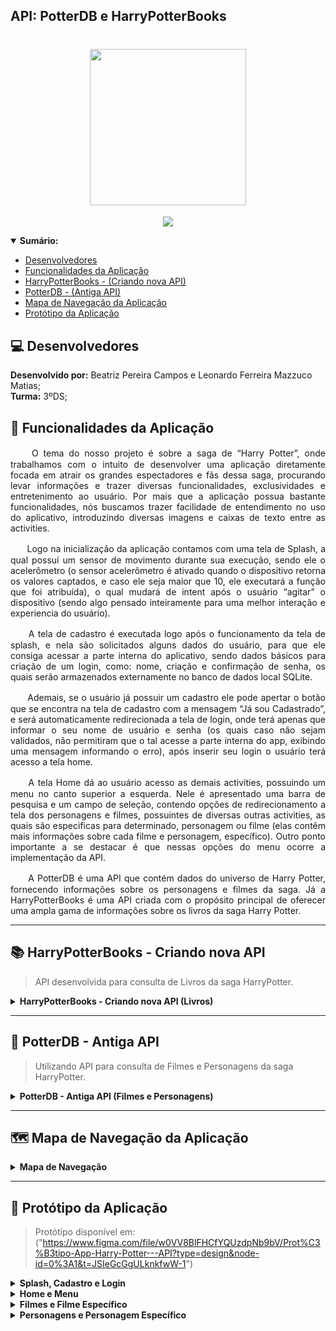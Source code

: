 <h2>API: PotterDB e HarryPotterBooks<h2>

<h1 align="center"><img src= "https://user-images.githubusercontent.com/101807045/229957740-54ce8e39-fdef-4c6e-9a9d-3ce9f55fa2ae.png" heigth="250px" width="250px"/></h1>
<p align="center">
<img src="http://img.shields.io/static/v1?label=FUNCIONALIDADE&message=APRESENTA%20DADOS%20REFERENTES%20AO%20MUNDO%20DO%20HARRY%20POTTER: PERSONAGENS, FILMES%20E%20LIVROS&color=yellow&style=for-the-badge"/>
</p>

 <details open="sumarioo">
 <summary><b>Sumário:</summary></b>
  
- [ Desenvolvedores ](#Desenvolvedores)
- [ Funcionalidades da Aplicação ](#funcionalidades)
- [ HarryPotterBooks - (Criando nova API) ](#novaapi)
- [ PotterDB - (Antiga API) ](#antigaapi)
- [ Mapa de Navegação da Aplicação ](#1)
- [ Protótipo da Aplicação](#1)


</details>

## :computer: Desenvolvedores
**Desenvolvido por:** Beatriz Pereira Campos e Leonardo Ferreira Mazzuco Matias; <br>
**Turma:** 3ºDS;

## :hammer: Funcionalidades da Aplicação
<p Align="justify"> ﾠﾠO tema do nosso projeto é sobre a saga de “Harry Potter”, onde trabalhamos com o intuito de desenvolver uma aplicação diretamente focada em atrair os grandes espectadores e fãs dessa saga, procurando levar informações e trazer diversas funcionalidades, exclusividades e entretenimento ao usuário. Por mais que a aplicação possua bastante funcionalidades, nós buscamos trazer facilidade de entendimento no uso do aplicativo, introduzindo diversas imagens e caixas de texto entre as activities.  </p>

<p Align="justify"> ﾠﾠLogo na inicialização da aplicação contamos com uma tela de Splash, a qual possuí um sensor de movimento durante sua execução, sendo ele o acelerômetro (o sensor acelerômetro é ativado quando o dispositivo retorna os valores captados, e caso ele seja maior que 10, ele executará a função que foi atribuída), o qual mudará de intent após o usuário “agitar” o dispositivo (sendo algo pensado inteiramente para uma melhor interação e experiencia do usuário). </p> 

<p Align="justify"> ﾠﾠA tela de cadastro é executada logo após o funcionamento da tela de splash, e nela são solicitados alguns dados do usuário, para que ele consiga acessar a parte interna do aplicativo, sendo dados básicos para criação de um login, como: nome, criação e confirmação de senha, os quais serão armazenados externamente no banco de dados local SQLite. </p>

<p Align="justify"> ﾠﾠAdemais, se o usuário já possuir um cadastro ele pode apertar o botão que se encontra na tela de cadastro com a mensagem “Já sou Cadastrado”, e será automaticamente redirecionada a tela de login, onde terá apenas que informar o seu nome de usuário e senha (os quais caso não sejam validados, não permitiram que o tal acesse a parte interna do app, exibindo uma mensagem informando o erro), após inserir seu login o usuário terá acesso a tela home. </p>

<p Align="justify"> ﾠﾠA tela Home dá ao usuário acesso as demais activities, possuindo um menu no canto superior a esquerda. Nele é apresentado uma barra de pesquisa e um campo de seleção, contendo opções de redirecionamento a tela dos personagens e filmes, possuintes de diversas outras activities, as quais são especificas para determinado, personagem ou filme (elas contêm mais informações sobre cada filme e personagem, específico). Outro ponto importante a se destacar é que nessas opções do menu ocorre a implementação da API. </p>

<p Align="justify"> ﾠﾠA PotterDB é uma API que contém dados do universo de Harry Potter, fornecendo informações sobre os personagens e filmes da saga. Já a HarryPotterBooks é uma API criada com o propósito principal de oferecer uma ampla gama de informações sobre os livros da saga Harry Potter. </p>


***
## 📚 HarryPotterBooks - Criando nova API

> API desenvolvida para consulta de Livros da saga HarryPotter.
<details close="novaapi">
<summary><b>HarryPotterBooks - Criando nova API (Livros)</summary></b>
 
* [Descrição, Métodos e Rotas](https://github.com/BeatrizPCamposs/HarryPotter_API/edit/main/README.md)
* [Diagramas](https://github.com/BeatrizPCamposs/HarryPotter_API/edit/main/README.md)
* [Vídeo de Funcionamento](https://github.com/BeatrizPCamposs/HarryPotter_API/edit/main/README.md)
</details>



***
## 🎥 PotterDB - Antiga API
> Utilizando API  para consulta de Filmes e Personagens da saga HarryPotter.
<details close="antigaapi">
<summary><b>PotterDB - Antiga API (Filmes e Personagens)</summary></b>
 
## 🔗 URL do vídeo mostrando a funcionalidade da aplicação
https://youtu.be/VSSZjv5GxnA

## 🔗 URL da Documentação
https://github.com/danielschuster-muc/potter-db

## 🔗 URL de Acesso a API
https://api.potterdb.com/
## 📒 Métodos Disponíveis
Para acessar os dados das APIs é necessário fazer um GET solicitando os seguintes endpoints.
Vamos chamar este GET através de uma linha de comando, como por exemplo: (https://api.potterdb.com/v1/characters/harry-potter).

<details close="metodo1">
<summary><b>Livros</summary></b>
 
- `/v1/books`
: Este método irá obter recursos hospedados no servidor e retornará a lista de todos os livros.

- `/v1/books/:slug`
: Este método irá obter recursos hospedados no servidor e retornará a lista de livros específicos.

</details>
 
<details close="metodo2">
<summary><b>Capítulos</summary></b>
 
- `/v1/books/:chapters`
: Este método irá obter recursos hospedados no servidor e retornará a lista de todos os capítulos de um certo livro.

- `/v1/books/:chapters/:slug`
: Este método irá obter recursos hospedados no servidor e retornará a lista de um capítulo específico de um livro específico.

</details>
 
<details close="metodo3">
<summary><b>Personagens</summary></b>
 
- `/v1/characters`
: Este método irá obter recursos hospedados no servidor e retornará a lista de todos os personagens.

- `/v1/characters/:slug`
: Este método irá obter recursos hospedados no servidor e retornará a lista de personagens específicos.

</details>
 
<details close="metodo4">
<summary><b>Filmes</summary></b>
 
- `/v1/movies/`
: Este método irá obter recursos hospedados no servidor e retornará a lista de todos os filmes.

- `/v1/movies/:slug`
: Este método irá obter recursos hospedados no servidor e retornará a lista de filmes específicos.
 
</details>

## :pushpin: Filtragem
 
- `/v1/characters?filter[name_cont_any] = name`
: Este método de organização irá filtrar os resultados retornando apenas os caracteres buscado por um nome específico.

- `/v1/characters?sort = name`
: Neste método de organização pode-se classificar os resultados por um campo específico.

- `/v1/characters?page[number = 10]&page[size = 20]`
: Este método de organização irá filtrar os resultados retornando apenas a página desejada e a quantidade de resultados que foram escolhidos.

 
## 📄  Atributos solicitados por cada Método
<details close="atributos1">
<summary><b>Livros</summary></b>

- `slug`
: O slug é um parâmetro que faz parte da URL, sendo utilizado como identificador. Nesse caso, ele identifica o livro, pelo seu ID.

- `title`
: O título deste livro.
 
- `summary`
: O resumo deste livro.
 
 - `author`
 : O autor do livro.
 
 - `realese_date`
 : Data na qual o livro foi lançado.
 
 - `pages`
 : O número de páginas deste livro.
 
 - `order`
 : A ordem cronológica deste livro dentro da saga de Harry Potter (ex: 1.Harry Potter e a pedra filosofal; 2.Harry Potter e a câmara secreta...);
 
 - `wiki`
 : Link de direcionamento para página específica deste livro.
</details>
 
<details close="atributos2">
<summary><b>Capítulos</summary></b>
  
  - `slug`
  : O slug é um parâmetro que faz parte da URL, sendo utilizado como identificador. Nesse caso, ele identifica um capítulo específico do livro.

 - `title`
  : O título deste capítulo.
  
  - `summary`
  : O resumo deste capítulo.
  
  - `order`
  : A ordem cronológica deste capítulo dentro do livro (ex: Capítulo 1, Capítulo 2...);
  
</details>
 
 <details close="atributos3">
 <summary><b>Personagens</summary></b>
  
  - `slug`
 : O slug é um parâmetro que faz parte da URL, sendo utilizado como identificador. Nesse caso, ele identifica um personagem específico, pelo seu ID.
 
 - `Name`
 : O nome deste personagem.
   
 - `Born`
 : A data de nascimento deste personagem.
  
 - `gender`
 : O gênero deste personagem.
   
 - `image`
 : Um link para uma imagem deste personagem.
   
 - `wiki`
 : Link de direcionamento para página específica deste personagem.
</details>
 
  <details close="atributos4">
 <summary><b>Filmes</summary></b>
  
  - `slug`
 : O slug é um parâmetro que faz parte da URL, sendo utilizado como identificador. Nesse caso, ele identifica um filme específico, pelo seu ID.
 
 - `title`
 : O título deste filme.
   
 - `summary`
 : O resumo deste filme.
   
 - `trailer`
 : Um link para o trailer deste filme em específico.
   
 - `wiki`
 : Link de direcionamento para página específica deste filme.
</details>
 
 
## :chart_with_upwards_trend:  Diagrama de Classes, Diagrama do Banco de Dados e MER
<details close="classe">
<summary><b>Diagrama de Classes (API - PotterDB)</summary></b>
<h1 align="center"><img src= "https://user-images.githubusercontent.com/101807045/236312558-da40ec17-2eb6-45d4-836e-c308c62d03ce.png" heigth="800px" width="1000px"/></h1>
</details>
 
<details close="classee">
<summary><b>Diagrama de Classes (API - HarryPotter (NOVA))</summary></b>
<h1 align="center"><img src= "https://github.com/BeatrizPCamposs/HarryPotter_API/assets/101807045/d6a275f8-3108-44cb-906c-de10314fdd6e" heigth="600px" width="600px"/></h1>
</details>

<details close="banco">
<summary><b>Diagrama do Banco de Dados (API - PotterDB)</summary></b>
<h1 align="center"><img src= "https://user-images.githubusercontent.com/101807045/236313053-9de16228-c41a-415c-bb09-a89b35eea7a5.png" heigth="800px" width="1000px"/></h1>
</details>

<details close="bancoo">
<summary><b>Diagrama do Banco de Dados (API - HarryPotter (NOVA))</summary></b>
<h1 align="center"><img src= "https://github.com/BeatrizPCamposs/HarryPotter_API/assets/101807045/6e6d6657-20ef-4b32-9ecd-c1ad55e2e553" heigth="600px" width="600px"/></h1>
</details>
 
<details close="MER">
<summary><b>MER (API - HarryPotter (NOVA))</summary></b>
<h1 align="center"><img src= "https://github.com/BeatrizPCamposs/HarryPotter_API/assets/101807045/f2fbd51d-d84a-463f-925f-93e3a0284d85" heigth="600px" width="600px"/></h1>
</details>
</details>

***
## 🗺️ Mapa de Navegação da Aplicação
<details close="mapa">
<summary><b>Mapa de Navegação</summary></b>
<h1 align="center"><img src= "https://github.com/BeatrizPCamposs/HarryPotter_API/assets/101807045/967e1772-ad95-4a29-b6b7-bafc6140a3d7" heigth="700px" width="900px"/></h1>
</details>
 
***
## :pushpin: Protótipo da Aplicação
> Protótipo disponível em: ("https://www.figma.com/file/w0VV8BlFHCfYQUzdpNb9bV/Prot%C3%B3tipo-App-Harry-Potter---API?type=design&node-id=0%3A1&t=JSIeGcGgULknkfwW-1")
 
<details close="part1">
<summary><b>Splash, Cadastro e Login</summary></b>
<h1 align="center"><img src= "https://user-images.githubusercontent.com/101807045/236341142-e049f091-ebdd-4cac-8354-2a3e4636c90f.png" heigth="700px" width="900px"/></h1>
</details>
 
<details close="part2">
<summary><b>Home e Menu</summary></b>
<h1 align="center"><img src= "https://user-images.githubusercontent.com/101807045/236341445-99545c91-8fff-4cfe-8be7-f76465391017.png" heigth="300px" width="500px"/></h1>
</details>
 
<details close="part3">
<summary><b>Filmes e Filme Específico</summary></b>
<h1 align="center"><img src= "https://user-images.githubusercontent.com/101807045/236342105-24283d19-ddc8-4e7d-801f-4958b430575b.png" heigth="600px" width="800px"/>
</details>

 
<details close="part4">
<summary><b>Personagens e Personagem Específico</summary></b>
<h1 align="center"><img src= "https://user-images.githubusercontent.com/101807045/236342479-80d99473-0f5c-4299-9138-f84af7dfec2d.png" heigth="300px" width="500px"/></h1>
</details>
